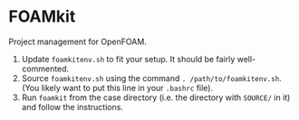 # FOAMkit

Project management for OpenFOAM.

1. Update `foamkitenv.sh` to fit your setup. It should be fairly well-commented.
2. Source `foamkitenv.sh` using the command `. /path/to/foamkitenv.sh`. (You likely want to put this line in your `.bashrc` file).
3. Run `foamkit` from the case directory (i.e. the directory with `SOURCE/` in it) and follow the instructions.
